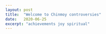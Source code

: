 ```yaml
---
layout: post
title:  "Welcome to Chinmoy controversies"
date:   2020-06-25
excerpt: "achievements joy spiritual"
---
```

